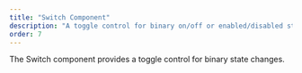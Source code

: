 ```yaml
---
title: "Switch Component"
description: "A toggle control for binary on/off or enabled/disabled states"
order: 7
---
```


The Switch component provides a toggle control for binary state changes. 